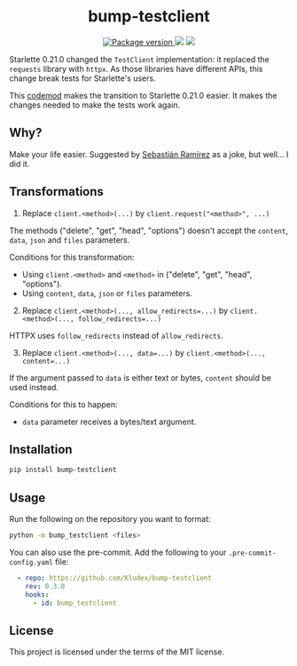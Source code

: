 <h1 align="center">
    <strong>bump-testclient</strong>
</h1>
<p align="center">
    <a href="https://pypi.org/project/bump-testclient" target="_blank">
        <img src="https://img.shields.io/pypi/v/bump-testclient" alt="Package version">
    </a>
    <img src="https://img.shields.io/pypi/pyversions/bump-testclient">
    <img src="https://img.shields.io/github/license/Kludex/bump-testclient">
</p>

Starlette 0.21.0 changed the `TestClient` implementation: it replaced the `requests` library with `httpx`.
As those libraries have different APIs, this change break tests for Starlette's users.

This [codemod](https://libcst.readthedocs.io/en/stable/codemods_tutorial.html) makes the transition to Starlette 0.21.0 easier.
It makes the changes needed to make the tests work again.

## Why?

Make your life easier. Suggested by [Sebastián Ramírez](https://twitter.com/tiangolo) as a joke, but well... I did it.

## Transformations

1. Replace `client.<method>(...)` by `client.request("<method>", ...)`

The methods ("delete", "get", "head", "options") doesn't accept the `content`, `data`, `json` and `files` parameters.

Conditions for this transformation:
- Using `client.<method>` and `<method>` in ("delete", "get", "head", "options").
- Using `content`, `data`, `json` or `files` parameters.

2. Replace `client.<method>(..., allow_redirects=...)` by `client.<method>(..., follow_redirects=...)`

HTTPX uses `follow_redirects` instead of `allow_redirects`.

3. Replace `client.<method>(..., data=...)` by `client.<method>(..., content=...)`

If the argument passed to `data` is either text or bytes, `content` should be used instead.

Conditions for this to happen:
- `data` parameter receives a bytes/text argument.


## Installation

```bash
pip install bump-testclient
```

## Usage

Run the following on the repository you want to format:

```bash
python -m bump_testclient <files>
```

You can also use the pre-commit. Add the following to your `.pre-commit-config.yaml` file:

```yaml
  - repo: https://github.com/Kludex/bump-testclient
    rev: 0.3.0
    hooks:
      - id: bump_testclient
```

## License

This project is licensed under the terms of the MIT license.
